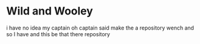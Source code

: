 # Wild and Wooley
i have no idea my captain oh captain said make the a repository wench and so I have and this be that there repository
